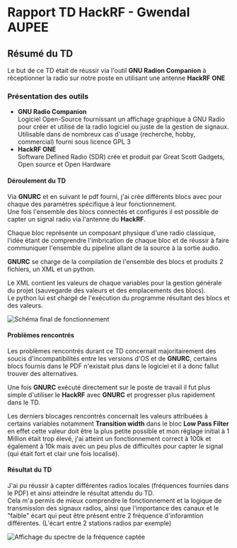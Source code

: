# Rapport TD HackRF - Gwendal AUPEE

##  Résumé du TD

Le but de ce TD était de réussir via l'outil **GNU Radion Companion** à réceptionner la radio sur notre poste en utilisant une antenne **HackRF ONE**

###  Présentation des outils

- **GNU Radio Companion**  
    Logiciel Open-Source fournissant un affichage graphique à GNU Radio pour créer et utilisé de la radio logiciel ou juste de la gestion de signaux. Utilisable dans de nombreux cas d'usage (recherche, hobby, commercial) fourni sous licence GPL 3
- **HackRF ONE**  
    Software Defined Radio (SDR) crée et produit par Great Scott Gadgets, Open source et Open Hardware
    
####  Déroulement du TD

Via **GNURC** et en suivant le pdf fourni, j'ai crée différents blocs avec pour chaque des paramètres spécifique à leur fonctionnement.  
Une fois l'ensemble des blocs connectés et configurés il est possible de capter un signal radio via l'antenne du **HackRF**.

Chaque bloc représente un composant physique d'une radio classique, l'idée étant de comprendre l'imbrication de chaque bloc et de réussir à faire communiquer l'ensemble du pipeline allant de la source à la sortie audio.

**GNURC** se charge de la compilation de l'ensemble des blocs et produits 2 fichiers, un XML et un python.

Le XML contient les valeurs de chaque variables pour la gestion générale du projet (sauvegarde des valeurs et des emplacements des blocs).  
Le python lui est chargé de l'exécution du programme résultant des blocs et des valeurs.  

![Schéma final de fonctionnement](/media/gaupee/37E6CDE3178DBC49/screen.png)

#### Problèmes rencontrés

Les problèmes rencontrés durant ce TD concernait majoritairement des soucis d'incompatibilités entre les versions d'OS et de **GNURC**, certains blocs fournis dans le PDF n'existait plus dans le logiciel et il a donc fallut trouver des alternatives.  

Une fois **GNURC** exécuté directement sur le poste de travail il fut plus simple d'utiliser le **HackRF** avec **GNURC** et progresser plus rapidement dans le TD.  

Les derniers blocages rencontrés concernait les valeurs attribuées à certains variables notamment **Transition width** dans le bloc **Low Pass Filter** en effet cette valeur doit être la plus petite possible et mon réglage initial à 1 Million était trop élevé, j'ai atteint un fonctionnement correct à 100k et également à 10k mais avec un peu plus de difficultés pour capter le signal (qui était fort et clair une fois localisé).  

#### Résultat du TD

J'ai pu réussir à capter différentes radios locales (fréquences fournies dans le PDF) et ainsi atteindre le résultat attendu du TD.  
 Cela m'a permis de mieux comprendre le fonctionnement et la logique de transmission des signaux radios, ainsi que l'importance des canaux et le "faible" écart qui peut être présent entre 2 fréquence d'inforamtion différentes. (L'écart entre 2 stations radios par exemple)

![Affichage du spectre de la fréquence captée](/media/gaupee/37E6CDE3178DBC49/screen2.png)
